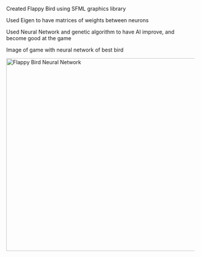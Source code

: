 Created Flappy Bird using SFML graphics library

Used Eigen to have matrices of weights between neurons

Used Neural Network and genetic algorithm to have AI improve, and become good at the game

Image of game with neural network of best bird


<img width="515" alt="Flappy Bird Neural Network" src="https://user-images.githubusercontent.com/57239240/120976065-d3247a80-c726-11eb-908d-f4eb26813233.png">
